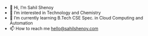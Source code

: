 - 👋 Hi, I’m Sahil Shenoy
- 👀 I’m interested in Technology and Chemistry
- 🌱 I’m currently learning B.Tech CSE Spec. in Cloud Computing and Automation
- 📫 How to reach me hello@sahilshenoy.com
<!---
sahilshenoy/sahilshenoy is a ✨ special ✨ repository because its `README.md` (this file) appears on your GitHub profile.
You can click the Preview link to take a look at your changes.
--->
